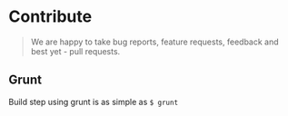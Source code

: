 # Contribute

> We are happy to take bug reports, feature requests, feedback and best yet - pull requests.

## Grunt

Build step using grunt is as simple as `$ grunt`
